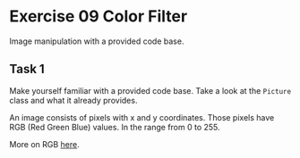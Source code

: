 # Exercise 09 Color Filter 

Image manipulation with a provided code base.

## Task 1
Make yourself familiar with a provided code base.
Take a look at the `Picture` class and what it already provides.

An image consists of pixels with x and y coordinates. Those pixels have
RGB (Red Green Blue) values. In the range from 0 to 255.

More on RGB [here](https://en.wikipedia.org/wiki/RGB_color_model).
